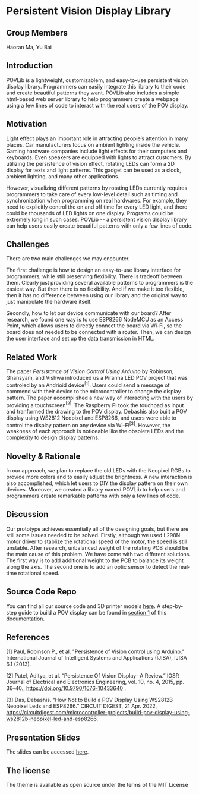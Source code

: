 # Persistent Vision Display Library

## Group Members

Haoran Ma, Yu Bai


## Introduction

POVLib is a lightweight, customizablem, and easy-to-use persistent vision display library. Programmers can easily integrate this library to their code and create beautiful patterns they want. POVLib also includes a simple html-based web server library to help programmers create a webpage using a few lines of code to interact with the real users of the POV display.

## Motivation

Light effect plays an important role in attracting people’s attention in many places. Car manufacturers focus on ambient lighting inside the vehicle. Gaming hardware companies include light effects for their computers and keyboards. Even speakers are equipped with lights to attract customers. By utilizing the persistence of vision effect, rotating LEDs can form a 2D display for texts and light patterns. This gadget can be used as a clock, ambient lighting, and many other applications. 

However, visualizing different patterns by rotating LEDs currently requires programmers to take care of every low-level detail such as timing and synchronization when programming on real hardwares. For example, they need to explicitly control the on and off time for every LED light, and there could be thousands of LED lights on one display. Programs could be extremely long in such cases. POVLib -- a persistent vision display library can help users easily create beautiful patterns with only a few lines of code.

## Challenges
There are two main challenges we may encounter.

The first challenge is how to design an easy-to-use library interface for programmers, while still preserving flexibility. There is tradeoff between them. Clearly just providing several available patterns to programmers is the easiest way. But then there is no flexibility. And if we make it too flexible, then it has no difference between using our library and the original way to just manipulate the hardware itself.

Secondly, how to let our device communicate with our board? After research, we found one way is to use ESP8266 NodeMCU as an Access Point, which allows users to directly connect the board via Wi-Fi, so the board does not needed to be connected with a router. Then, we can design the user interface and set up the data transmission in HTML.

## Related Work
The paper *Persistance of Vision Control Using Arduino* by Robinson, Ghansyam, and Vishwa introduced us a Piranha LED POV project that was controled by an Andrioid device<sup>[1]</sup>. Users could send a message of commend with their device to the microcontroller to change the display pattern. The paper accomplished a new way of interacting with the users by providing a touchscreen<sup>[2]</sup>. The Raspberry Pi took the touchpad as input and tranformed the drawing to the POV display. Debashis also built a POV display using WS2812 Neopixel and ESP8266, and users were able to control the display pattern on any device via Wi-Fi<sup>[3]</sup>. However, the weakness of each approach is noticeable like the obsolete LEDs and the complexity to design display patterns. 

## Novelty & Rationale
In our approach, we plan to replace the old LEDs with the Neopixel RGBs to provide more colors and to easily adjust the brightness. A new interaction is also accomplished, which let users to DIY the display pattern on their own devices. Moreover, we created a library named POVLib to help users and programmers create remarkable patterns with only a few lines of code.  

## Discussion
Our prototype achieves essentially all of the designing goals, but there are still some issues needed to be solved. Firstly, although we used L298N motor driver to stablize the rotational speed of the motor, the speed is still unstable. After research, unbalanced weight of the rotating PCB should be the main cause of this problem. We have come with two different solutions. The first way is to add additional weight to the PCB to balance its weight along the axis. The second one is to add an optic sensor to detect the real-time rotational speed.  

## Source Code Repo

You can find all our source code and 3D printer models [here](https://github.com/mahaoran1997/PovLib).
A step-by-step guide to build a POV display can be found in [section 1](https://www.haoranma.info/vision.github.io/test/guide.html) of this documentation.

## References
[1] Paul, Robinson P., et al. "Persistence of Vision control using Arduino." International Journal of Intelligent Systems and Applications (IJISA), IJISA 6.1 (2013).

[2] Patel, Aditya, et al. “Persistence Of Vision Display- A Review.” IOSR Journal of Electrical and Electronics Engineering, vol. 10, no. 4, 2015, pp. 36–40., https://doi.org/10.9790/1676-10433640 . 

[3] Das, Debashis. “How Not to Build a POV Display Using WS2812B Neopixel Leds and ESP8266.” CIRCUIT DIGEST, 21 Apr. 2022, https://circuitdigest.com/microcontroller-projects/build-pov-display-using-ws2812b-neopixel-led-and-esp8266. 

<!-- [2] Dhruv, Akshay, et al. "Wireless Remote Controlled POV Display." International Journal of Computer Applications 115.7 (2015).

[3] Kolsur, Anoop, Sandeep Awale, and Nagraj Ullagaddi. "POV: Persistence of Vision." -->

## Presentation Slides

The slides can be accessed [here](https://personalmicrosoftsoftware0-my.sharepoint.com/:p:/g/personal/haoranma_personalmicrosoftsoftware_ucla_edu/EU0P1a3RJepOh-kgQOaeAxYBK1bi2-_Um_mT00RP8NDrUg?e=6cvsvQ).


## The license

The theme is available as open source under the terms of the MIT License



